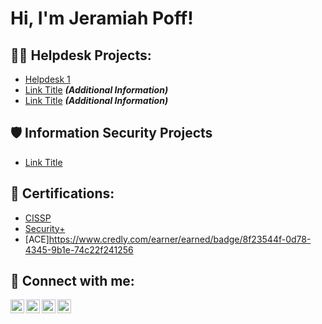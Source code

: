 <h1>Hi, I'm Jeramiah Poff! <a href="https://www.linkedin.com/in/yourlinkedin/"> </a>

<h2>👨‍💻 Helpdesk Projects:</h2>

  - [Helpdesk 1](Link)
  - [Link Title](Link) <b><i>(Additional Information)</b></i>
  - [Link Title](Link) <b><i>(Additional Information)</b></i>

<h2>🛡️ Information Security Projects</h2>

 - [Link Title](Link)
  
<h2>📜 Certifications:</h2>

  - [CISSP](https://www.credly.com/earner/earned/badge/83328a43-2b41-4be4-82c5-414f6228617c)
  - [Security+](https://www.credly.com/earner/earned/badge/fc1776cc-e449-4175-812e-9c8783c16e07)
  - [ACE]https://www.credly.com/earner/earned/badge/8f23544f-0d78-4345-9b1e-74c22f241256
    
<h2> 🤳 Connect with me:</h2>

[<img align="left" alt="yourname | YouTube" width="22px" src="https://cdn.jsdelivr.net/npm/simple-icons@v3/icons/youtube.svg" />][youtube]
[<img align="left" alt="yourname | Twitter" width="22px" src="https://cdn.jsdelivr.net/npm/simple-icons@v3/icons/twitter.svg" />][twitter]
[<img align="left" alt="yourname | LinkedIn" width="22px" src="https://cdn.jsdelivr.net/npm/simple-icons@v3/icons/linkedin.svg" />][linkedin]
[<img align="left" alt="yourname | Instagram" width="22px" src="https://cdn.jsdelivr.net/npm/simple-icons@v3/icons/instagram.svg" />][instagram]

[twitter]: https://twitter.com/
[youtube]: https://www.youtube.com/c/
[instagram]: https://www.instagram.com/
[linkedin]: https://linkedin.com/in/jeramiahpoff
